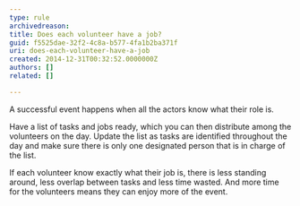 ```yaml
---
type: rule
archivedreason: 
title: Does each volunteer have a job?
guid: f5525dae-32f2-4c8a-b577-4fa1b2ba371f
uri: does-each-volunteer-have-a-job
created: 2014-12-31T00:32:52.0000000Z
authors: []
related: []

---
```


A successful event happens when all the actors know what their role is.

<!--endintro-->

Have a list of tasks and jobs ready, which you can then distribute among the volunteers on the day. Update the list as tasks are identified throughout the day and make sure there is only one designated person that is in charge of the list.

If each volunteer know exactly what their job is, there is less standing around, less overlap between tasks and less time wasted. And more time for the volunteers means they can enjoy more of the event.
